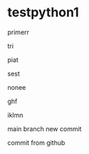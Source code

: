# testpython1


primerr


tri


piat

sest

nonee

ghf

iklmn


main branch new commit


commit from github
